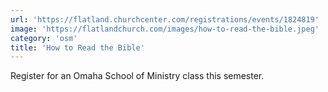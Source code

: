 ```yaml
---
url: 'https://flatland.churchcenter.com/registrations/events/1824819'
image: 'https://flatlandchurch.com/images/how-to-read-the-bible.jpeg'
category: 'osm'
title: 'How to Read the Bible'
---
```


Register for an Omaha School of Ministry class this semester.
